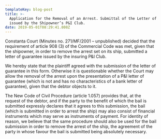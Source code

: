 ```yaml
---
templateKey: blog-post
title: >-
  Application for the Removal of an Arrest. Submittal of the Letter of Guarantee
  issued by the Shipowner’s P&I Club.
date: 2019-05-01T08:29:41.808Z
---
```

Constanta Court (Minutes no. 271/MF/2001 – unpublished) decided that the requirement of article 908 (3) of the Commercial Code was met, given that the shipowner, in order to remove the arrest set on its ship, submitted a letter of guarantee issued by the insuring P&I Club.

We hereby state that the plaintiff agreed with the submission of the letter of guarantee in this form. Otherwise it is questionable whether the Court may allow the removal of the arrest upon the presentation of a P&I letter of guarantee (which is not and has no characteristics of a bank letter of guarantee), given that the debtor objects to it.

The New Code of Civil Procedure (article 1.057) provides that, at the request of the debtor, and if the party to the benefit of which the bail is submitted expressly declares that it agrees to this submission, the bail (which is submitted in order to arrest the ship) may also consist of financial instruments which may serve as instruments of payment. For identity of reason, we believe that the same procedure should also be used for the bail submission in order to remove the arrest of the ship, the agreement of the party in whose favour the bail is submitted being absolutely necessary.
